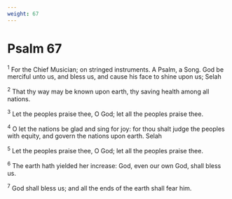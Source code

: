 ```yaml
---
weight: 67
---
```


# Psalm 67

<sup>1</sup> For the Chief Musician; on stringed instruments. A Psalm, a Song. God be merciful unto us, and bless us, and cause his face to shine upon us; Selah 

<sup>2</sup> That thy way may be known upon earth, thy saving health among all nations. 

<sup>3</sup> Let the peoples praise thee, O God; let all the peoples praise thee. 

<sup>4</sup> O let the nations be glad and sing for joy: for thou shalt judge the peoples with equity, and govern the nations upon earth. Selah 

<sup>5</sup> Let the peoples praise thee, O God; let all the peoples praise thee. 

<sup>6</sup> The earth hath yielded her increase: God, even our own God, shall bless us. 

<sup>7</sup> God shall bless us; and all the ends of the earth shall fear him. 


